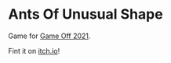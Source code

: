 # Ants Of Unusual Shape

Game for [Game Off 2021](https://itch.io/jam/game-off-2021).

Fint it on [itch.io](https://vleue.itch.io/aous)!
